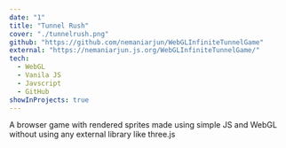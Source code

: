 ```yaml
---
date: "1"
title: "Tunnel Rush"
cover: "./tunnelrush.png"
github: "https://github.com/nemaniarjun/WebGLInfiniteTunnelGame"
external: "https://nemaniarjun.js.org/WebGLInfiniteTunnelGame/"
tech:
  - WebGL
  - Vanila JS
  - Javscript
  - GitHub
showInProjects: true
---
```


A browser game with rendered sprites made using simple JS and WebGL without using any external library like three.js
